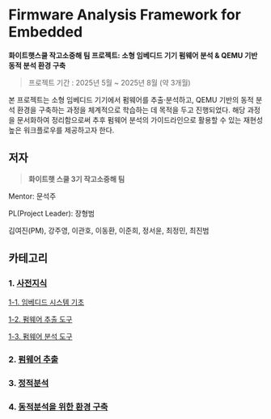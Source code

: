 # Firmware Analysis Framework for Embedded


**화이트햇스쿨 작고소중해 팀 프로젝트: 소형 임베디드 기기 펌웨어 분석 & QEMU 기반 동적 분석 환경 구축**

> 프로젝트 기간 : 2025년 5월 ~ 2025년 8월 (약 3개월)
> 

본 프로젝트는 소형 임베디드 기기에서 펌웨어를 추출·분석하고, QEMU 기반의 동적 분석 환경을 구축하는 과정을 체계적으로 학습하는 데 목적을 두고 진행되었다. 해당 과정을 문서화하여 정리함으로써 추후 펌웨어 분석의 가이드라인으로 활용할 수 있는 재현성 높은 워크플로우를 제공하고자 한다.

## 저자


> **화이트햇 스쿨 3기 작고소중해 팀**
> 

Mentor: 문석주

PL(Project Leader): 장형범

김여진(PM), 강주영, 이관호, 이동환, 이준희, 정서윤, 최정민, 최진범

## 카테고리


### 1. [사전지식](1%20사전지식)
[1-1. 임베디드 시스템 기초](1%20사전지식/1%20임베디드%20시스템%20기초/README.md)

[1-2. 펌웨어 추출 도구](1%20사전지식/2%20펌웨어%20추출%20도구/README.md)

[1-3. 펌웨어 분석 도구](1%20사전지식/3%20펌웨어%20분석%20도구/README.md)


### 2. [펌웨어 추출](2%20펌웨어%20추출/README.md)


### 3. [정적분석](3%20정적분석/README.md)


### 4. [동적분석을 위한 환경 구축](4%20동적분석을%20위한%20환경구축)


